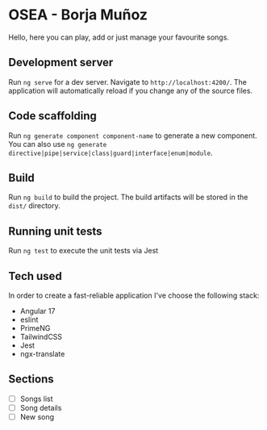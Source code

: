 # OSEA - Borja Muñoz

Hello, here you can play, add or just manage your favourite songs.

## Development server

Run `ng serve` for a dev server. Navigate to `http://localhost:4200/`. The application will automatically reload if you change any of the source files.

## Code scaffolding

Run `ng generate component component-name` to generate a new component. You can also use `ng generate directive|pipe|service|class|guard|interface|enum|module`.

## Build

Run `ng build` to build the project. The build artifacts will be stored in the `dist/` directory.

## Running unit tests

Run `ng test` to execute the unit tests via Jest

## Tech used

In order to create a fast-reliable application I've choose the following stack:

- Angular 17
- eslint
- PrimeNG
- TailwindCSS
- Jest
- ngx-translate

## Sections

- [ ] Songs list
- [ ] Song details
- [ ] New song
